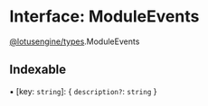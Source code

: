 # Interface: ModuleEvents

[@lotusengine/types](../wiki/@lotusengine.types).ModuleEvents

## Indexable

▪ [key: `string`]: { `description?`: `string`  }
